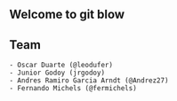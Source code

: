 ## Welcome to git blow

## Team
	- Oscar Duarte (@leodufer)
	- Junior Godoy (jrgodoy)
	- Andres Ramiro Garcia Arndt (@Andrez27)
	- Fernando Michels (@fermichels)
